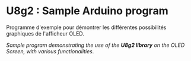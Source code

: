 # U8g2 : Sample Arduino program



Programme d'exemple pour démontrer les différentes possibilités graphiques de l'afficheur OLED.



*Sample program demonstrating the use of the **U8g2 library** on the OLED Screen, with various functionalities*.





